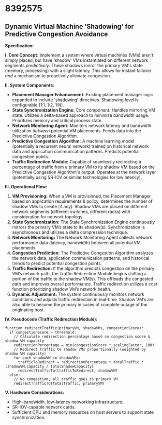 # 8392575

## Dynamic Virtual Machine 'Shadowing' for Predictive Congestion Avoidance

**Specification:**

**I. Core Concept:** Implement a system where virtual machines (VMs) aren't simply placed, but have 'shadow' VMs instantiated on different network segments *predictively*. These shadows mirror the primary VM's state (memory, processing) with a slight latency. This allows for instant failover *and* a mechanism to proactively alleviate congestion.

**II. System Components:**

*   **Placement Manager Enhancement:** Existing placement manager logic expanded to include 'shadowing' directives.  Shadowing level is configurable (1:1, 1:2, 1:N).
*   **State Synchronization Engine:** Core component.  Handles mirroring VM state.  Utilizes a delta-based approach to minimize bandwidth usage.  Prioritizes memory and critical process state.
*   **Network Monitoring Agent:** Monitors network latency and bandwidth utilization *between* potential VM placements.  Feeds data into the Predictive Congestion Algorithm.
*   **Predictive Congestion Algorithm:**  A machine learning model (potentially a recurrent neural network) trained on historical network data and application communication patterns.  Predicts potential congestion points.
*   **Traffic Redirection Module:**  Capable of seamlessly redirecting a percentage of traffic from a primary VM to its shadow VM based on the Predictive Congestion Algorithm's output.  Operates at the network layer (potentially using SR-IOV or similar technologies for low latency).

**III. Operational Flow:**

1.  **VM Provisioning:** When a VM is provisioned, the Placement Manager, based on application requirements & policy, determines the number of shadow VMs to create (if any). Shadow VMs are placed on different network segments (different switches, different racks) with consideration for network topology.
2.  **State Synchronization:** The State Synchronization Engine continuously mirrors the primary VM’s state to its shadow(s).  Synchronization is asynchronous and utilizes a delta compression technique.
3.  **Network Monitoring:** The Network Monitoring Agent collects network performance data (latency, bandwidth) between all potential VM placements.
4.  **Congestion Prediction:**  The Predictive Congestion Algorithm analyzes the network data, application communication patterns, and historical trends to predict potential congestion points.
5.  **Traffic Redirection:**  If the algorithm predicts congestion on the primary VM’s network path, the Traffic Redirection Module begins shifting a portion of the traffic to the shadow VM(s).  This offloads the congested path and improves overall performance. Traffic redirection utilizes a cost function prioritizing shadow VM’s network health.
6.  **Dynamic Adjustment:** The system continuously monitors network conditions and adjusts traffic redirection in real-time. Shadow VM’s are also able to become the primary in cases of complete outage of the originating host.

**IV. Pseudocode (Traffic Redirection Module):**

```
function redirectTraffic(primaryVM, shadowVMs, congestionScore):
  if congestionScore > threshold:
    // Calculate redirection percentage based on congestion score & shadow VM capacity
    redirectionPercentage = min(congestionScore * scalingFactor, 100)
    // Redirect traffic to shadow VMs proportionally (weighted by shadow VM capacity)
    for each shadowVM in shadowVMs:
      trafficToRedirect = redirectionPercentage * totalTraffic * (shadowVM.capacity / totalShadowCapacity)
      redirectTrafficTo(trafficToRedirect, shadowVM)
  else:
    // No congestion, all traffic goes to primary VM
    redirectTrafficTo(totalTraffic, primaryVM)
```

**V. Hardware Considerations:**

*   High-bandwidth, low-latency networking infrastructure.
*   SR-IOV-capable network cards.
*   Sufficient CPU and memory resources on host servers to support state synchronization.